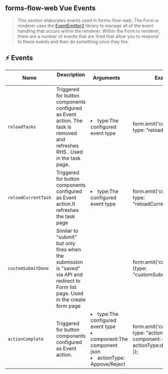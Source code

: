 ## forms-flow-web Vue Events 

 > This section elaborates  events used in forms-flow-web.
 >  The Form.io renderer uses the [EventEmitter3](https://github.com/primus/eventemitter3) library to manage all of the event handling that occurs within the renderer. Within the Form.io renderer, there are a number of events that are fired that allow you to respond to these events and then do something once they fire.

## :zap: Events

| Name | Description  &nbsp;&nbsp;&nbsp;| Arguments &nbsp;&nbsp;&nbsp; | Example |
| --- | --- | --- |--- |
| `reloadTasks` | Triggered for button components configured as Event action. The task is removed and refreshes RHS . Used in the task page.  | <li> type:The configured event type </li> |form.emit('customEvent', {  type: "reloadTasks"}); |
| `reloadCurrentTask` | Triggered for button components configured as Event action.It refreshes the task page |<li>type:The configured event type</li>|form.emit('customEvent', { type: "reloadCurrentTask"}); |
| `customSubmitDone` | Similar to "submit" but only fires when the submission is "saved" via API and redirect to Form list page. Used in the create form page ||form.emit('customEvent', {type: "customSubmitDone"}); |
| `actionComplete` | Triggered for button components configured as Event action. |<li>type:The configured event type</li><li>component:The component json</li><li>actionType: Appove/Reject</li> | form.emit('customEvent', { type: "actionComplete",    component: component, actionType:data.actionType }); |
